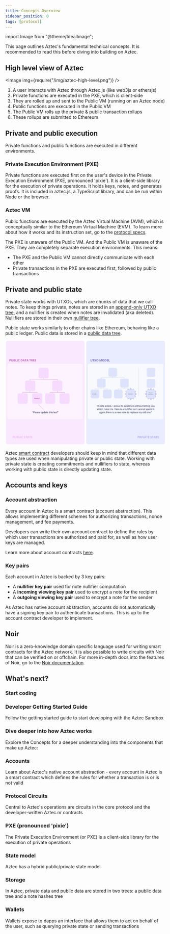 ```yaml
---
title: Concepts Overview
sidebar_position: 0
tags: [protocol]
---
```


import Image from "@theme/IdealImage";

This page outlines Aztec's fundamental technical concepts. It is recommended to read this before diving into building on Aztec.

## High level view of Aztec

<Image img={require("/img/aztec-high-level.png")} />

1. A user interacts with Aztec through Aztec.js (like web3js or ethersjs)
2. Private functions are executed in the PXE, which is client-side
3. They are rolled up and sent to the Public VM (running on an Aztec node)
4. Public functions are executed in the Public VM
5. The Public VM rolls up the private & public transaction rollups
6. These rollups are submitted to Ethereum

## Private and public execution

Private functions and public functions are executed in different environments.

### Private Execution Environment (PXE)

Private functions are executed first on the user's device in the Private Execution Environment (PXE, pronounced 'pixie'). It is a client-side library for the execution of private operations. It holds keys, notes, and generates proofs. It is included in aztec.js, a TypeScript library, and can be run within Node or the browser.

### Aztec VM

Public functions are executed by the Aztec Virtual Machine (AVM), which is conceptually similar to the Ethereum Virtual Machine (EVM). To learn more about how it works and its instruction set, go to the [protocol specs](../protocol-specs/public-vm/intro.md).

The PXE is unaware of the Public VM. And the Public VM is unaware of the PXE. They are completely separate execution environments. This means:

- The PXE and the Public VM cannot directly communicate with each other
- Private transactions in the PXE are executed first, followed by public transactions

## Private and public state

Private state works with UTXOs, which are chunks of data that we call notes. To keep things private, notes are stored in an [append-only UTXO tree](./concepts/storage/trees/index.md), and a nullifier is created when notes are invalidated (aka deleted). Nullifiers are stored in their own [nullifier tree](./concepts/storage/trees/index.md).

Public state works similarly to other chains like Ethereum, behaving like a public ledger. Public data is stored in a [public data tree](./concepts/storage/trees/index.md#public-state-tree).

![Public vs private state](../../static/img/public-and-private-state-diagram.png)

Aztec [smart contract](./smart_contracts_overview.md) developers should keep in mind that different data types are used when manipulating private or public state. Working with private state is creating commitments and nullifiers to state, whereas working with public state is directly updating state.

## Accounts and keys

### Account abstraction

Every account in Aztec is a smart contract (account abstraction). This allows implementing different schemes for authorizing transactions, nonce management, and fee payments. 

Developers can write their own account contract to define the rules by which user transactions are authorized and paid for, as well as how user keys are managed.

Learn more about account contracts [here](./concepts/accounts/index.md).

### Key pairs

Each account in Aztec is backed by 3 key pairs:

- A **nullifier key pair** used for note nullifier computation
- A **incoming viewing key pair** used to encrypt a note for the recipient
- A **outgoing viewing key pair** used to encrypt a note for the sender

As Aztec has native account abstraction, accounts do not automatically have a signing key pair to authenticate transactions. This is up to the account contract developer to implement.

## Noir

Noir is a zero-knowledge domain specific language used for writing smart contracts for the Aztec network. It is also possible to write circuits with Noir that can be verified on or offchain. For more in-depth docs into the features of Noir, go to the [Noir documentation](https://noir-lang.org/).

## What's next?

### Start coding

<div>
 <Card shadow='tl' link='/guides/getting_started'>
    <CardHeader>
      <h3>Developer Getting Started Guide</h3>
    </CardHeader>
    <CardBody>
      Follow the getting started guide to start developing with the Aztec Sandbox
    </CardBody>
  </Card>
</div>

### Dive deeper into how Aztec works

Explore the Concepts for a deeper understanding into the components that make up Aztec:

<div className="card-container">

  <Card shadow='tl' link='/aztec/concepts/accounts'>
    <CardHeader>
      <h3>Accounts</h3>
    </CardHeader>
    <CardBody>
      Learn about Aztec's native account abstraction - every account in Aztec is a smart contract which defines the rules for whether a transaction is or is not valid
    </CardBody>
  </Card>

  <Card shadow='tl' link='/aztec/concepts/circuits'>
    <CardHeader>
      <h3>Protocol Circuits</h3>
    </CardHeader>
    <CardBody>
      Central to Aztec's operations are circuits in the core protocol and the developer-written Aztec.nr contracts
    </CardBody>
  </Card>

  <Card shadow='tl' link='/aztec/concepts/pxe'>
    <CardHeader>
      <h3>PXE (pronounced 'pixie')</h3>
    </CardHeader>
    <CardBody>
      The Private Execution Environment (or PXE) is a client-side library for the execution of private operations
    </CardBody>
  </Card>

   <Card shadow='tl' link='/aztec/concepts/storage/state_model'>
    <CardHeader>
      <h3>State model</h3>
    </CardHeader>
    <CardBody>
      Aztec has a hybrid public/private state model
    </CardBody>
  </Card>

  <Card shadow='tl' link='/aztec/concepts/storage'>
    <CardHeader>
      <h3>Storage</h3>
    </CardHeader>
    <CardBody>
     In Aztec, private data and public data are stored in two trees: a public data tree and a note hashes tree
    </CardBody>
  </Card>

  <Card shadow='tl' link='/aztec/concepts/wallets'>
    <CardHeader>
      <h3>Wallets</h3>
    </CardHeader>
    <CardBody>
     Wallets expose to dapps an interface that allows them to act on behalf of the user, such as querying private state or sending transactions
    </CardBody>
  </Card>

</div>
